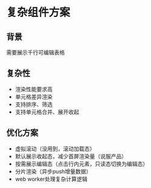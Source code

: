 # 复杂组件方案

## 背景
需要展示千行可编辑表格

## 复杂性
- 渲染性能要求高
- 单元格差异渲染
- 支持排序、筛选
- 支持单元格合并、展开收起

## 优化方案
- 虚拟滚动（没用到，滚动加载态）
- 默认展示收起态，减少首屏渲染量（说服产品）
- 按需展示编辑态（点击行内元素，只读态切换为编辑态）
- 分片渲染（异步push增量数据）
- web worker处理复杂计算逻辑
